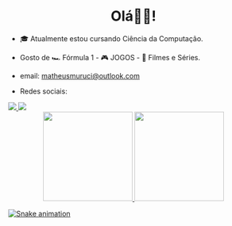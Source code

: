 <h1 align="center"> Olá👋🏻!</h1>

  
  - 🎓 Atualmente estou cursando Ciência da Computação.

  - Gosto de 🏎 Fórmula 1 - 🎮 JOGOS - 🎥 Filmes e Séries.

  - email: matheusmuruci@outlook.com

  - Redes sociais:
   <div> 
     <a href="https://www.instagram.com/matheusmuruc1/"> <img src="https://img.shields.io/badge/-Instagram-%23E4405F?style=for-the-badge&logo=instagram&logoColor=white"</a>
     <a href="https://www.linkedin.com/in/matheus-muruci-32a645232/" target="_blank"><img src="https://img.shields.io/badge/-LinkedIn-%230077B5?style=for-the-badge&logo=linkedin&logoColor=white" target="_blank"></a>

</div>
  
  <div align="center"> 
   <a href="https://github.com/Matheusmslopes"> 
   <img height="180em" src="https://github-readme-stats.vercel.app/api?username=Matheusmslopes&show_icons=true&theme=merko&include_all_commits=true&count_private=true"/> 
   <img height="180em" src="https://github-readme-stats.vercel.app/api/top-langs/?username=Matheusmslopes&layout=compact&langs_count=7&theme=merko"/> 
</div> 

  
![Snake animation](https://github.com/Matheusmslopes/Matheusmslopes/blob/output/github-contribution-grid-snake.svg) 

  

